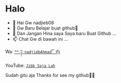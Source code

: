 # Halo
- 👋 Hai Gw nadjieb08
- 👀 Gw Baru Belajar buat github🙏
- 🌱 Dan Jangan Hina saya Saya baru Buat Github ...
- 📫 Chat Gw di bawah ini ...

Wa: [`ᴹᴿ᭄ nadjiebAhmadོ ×፝֟͜×`](wa.me/6282234343854)

YouTube: [`Jibb Saja Lah`](https://youtube.com/channel/UCE97yvE_S0Hw8J2z41qoQBw)

Sudah gitu aja Thanks for see my github🙏🗿

<!---
nadjieb08/nadjieb08 is a ✨ special ✨ repository because its `README.md` (this file) appears on your GitHub profile.
You can click the Preview link to take a look at your changes.
--->
